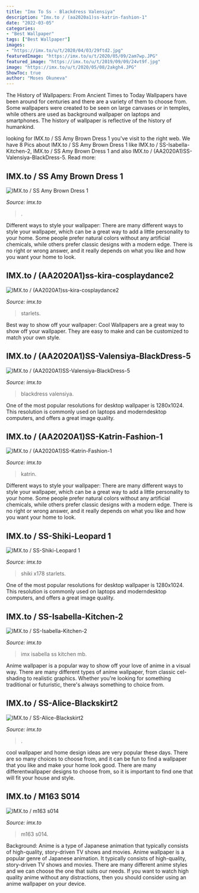 ```yaml
---
title: "Imx To Ss - Blackdress Valensiya"
description: "Imx.to / (aa2020a1)ss-katrin-fashion-1"
date: "2022-03-05"
categories:
- "Best Wallpaper"
tags: ["Best Wallpaper"]
images:
- "https://imx.to/u/t/2020/04/03/29ftd2.jpg"
featuredImage: "https://imx.to/u/t/2020/05/09/2am7wp.JPG"
featured_image: "https://imx.to/u/t/2019/09/09/24vt9f.jpg"
image: "https://imx.to/u/t/2020/05/08/2akgh4.JPG"
ShowToc: true
author: "Moses Okuneva"
---
```



The History of Wallpapers: From Ancient Times to Today
Wallpapers have been around for centuries and there are a variety of them to choose from. Some wallpapers were created to be seen on large canvases or in temples, while others are used as background wallpaper on laptops and smartphones. The history of wallpaper is reflective of the history of humankind.

	

		
looking for IMX.to / SS Amy Brown Dress 1 you've visit to the right web. We have 8 Pics about IMX.to / SS Amy Brown Dress 1 like IMX.to / SS-Isabella-Kitchen-2, IMX.to / SS Amy Brown Dress 1 and also IMX.to / (AA2020A1)SS-Valensiya-BlackDress-5. Read more:
		
    
## IMX.to / SS Amy Brown Dress 1

<img loading=lazy src="https://imx.to/u/t/2019/09/09/24vt9f.jpg" onerror="this.onerror=null;this.src='https://tse3.mm.bing.net/th?id=OIP.ryEIRIRJTFW9NDlnOYOz2wAAAA&amp;pid=15.1';" alt="IMX.to / SS Amy Brown Dress 1">

_Source: imx.to_

>. 

	

Different ways to style your wallpaper:
There are many different ways to style your wallpaper, which can be a great way to add a little personality to your home. Some people prefer natural colors without any artificial chemicals, while others prefer classic designs with a modern edge. There is no right or wrong answer, and it really depends on what you like and how you want your home to look.

    
## IMX.to / (AA2020A1)ss-kira-cosplaydance2

<img loading=lazy src="https://imx.to/u/t/2020/05/09/2am7wp.JPG" onerror="this.onerror=null;this.src='https://tse1.mm.bing.net/th?id=OIP.vwX2GMKpB6_g4ORSM32y-gAAAA&amp;pid=15.1';" alt="IMX.to / (AA2020A1)ss-kira-cosplaydance2">

_Source: imx.to_

>starlets. 

	

Best way to show off your wallpaper:
Cool Wallpapers are a great way to show off your wallpaper. They are easy to make and can be customized to match your own style.

    
## IMX.to / (AA2020A1)SS-Valensiya-BlackDress-5

<img loading=lazy src="https://imx.to/u/t/2020/05/08/2akxt1.jpg" onerror="this.onerror=null;this.src='https://tse1.mm.bing.net/th?id=OIP.tWI1HtdP5ilEcb0jNiMP_QAAAA&amp;pid=15.1';" alt="IMX.to / (AA2020A1)SS-Valensiya-BlackDress-5">

_Source: imx.to_

>blackdress valensiya. 

	

One of the most popular resolutions for desktop wallpaper is 1280x1024. This resolution is commonly used on laptops and moderndesktop computers, and offers a great image quality.

    
## IMX.to / (AA2020A1)SS-Katrin-Fashion-1

<img loading=lazy src="https://imx.to/u/t/2020/05/08/2akgh4.JPG" onerror="this.onerror=null;this.src='https://tse4.mm.bing.net/th?id=OIP.4HyO8NOqHtRMjER1Evzh5AAAAA&amp;pid=15.1';" alt="IMX.to / (AA2020A1)SS-Katrin-Fashion-1">

_Source: imx.to_

>katrin. 

	

Different ways to style your wallpaper:
There are many different ways to style your wallpaper, which can be a great way to add a little personality to your home. Some people prefer natural colors without any artificial chemicals, while others prefer classic designs with a modern edge. There is no right or wrong answer, and it really depends on what you like and how you want your home to look.

    
## IMX.to / SS-Shiki-Leopard 1

<img loading=lazy src="https://imx.to/u/t/2017/01/26/588a77363272f.JPG" onerror="this.onerror=null;this.src='https://tse4.mm.bing.net/th?id=OIP.kwR8BOqjsDV58bnHoBiB5QAAAA&amp;pid=15.1';" alt="IMX.to / SS-Shiki-Leopard 1">

_Source: imx.to_

>shiki x178 starlets. 

	

One of the most popular resolutions for desktop wallpaper is 1280x1024. This resolution is commonly used on laptops and moderndesktop computers, and offers a great image quality.

    
## IMX.to / SS-Isabella-Kitchen-2

<img loading=lazy src="https://imx.to/u/t/2019/02/16/1ysv5c.JPG" onerror="this.onerror=null;this.src='https://tse1.mm.bing.net/th?id=OIP.JDxsG1uycqdU7LYdkUwHoAAAAA&amp;pid=15.1';" alt="IMX.to / SS-Isabella-Kitchen-2">

_Source: imx.to_

>imx isabella ss kitchen mb. 

	

Anime wallpaper is a popular way to show off your love of anime in a visual way. There are many different types of anime wallpaper, from classic cel-shading to realistic graphics. Whether you're looking for something traditional or futuristic, there's always something to choice from.

    
## IMX.to / SS-Alice-Blackskirt2

<img loading=lazy src="https://imx.to/u/t/2020/04/03/29ftd2.jpg" onerror="this.onerror=null;this.src='https://tse3.mm.bing.net/th?id=OIP.DS6Rb08mH-D9xUnoCsAJ_wAAAA&amp;pid=15.1';" alt="IMX.to / SS-Alice-Blackskirt2">

_Source: imx.to_

>. 

	

cool wallpaper and home design ideas are very popular these days. There are so many choices to choose from, and it can be fun to find a wallpaper that you like and make your home look good. There are many differentwallpaper designs to choose from, so it is important to find one that will fit your house and style.

    
## IMX.to / M163 S014

<img loading=lazy src="https://imx.to/u/t/2020/06/03/2b363c.jpg" onerror="this.onerror=null;this.src='https://tse4.mm.bing.net/th?id=OIP._UJW4aVS6qiiCgBOUFFszgAAAA&amp;pid=15.1';" alt="IMX.to / m163 s014">

_Source: imx.to_

>m163 s014. 

	

Background: Anime is a type of Japanese animation that typically consists of high-quality, story-driven TV shows and movies.
Anime wallpaper is a popular genre of Japanese animation. It typically consists of high-quality, story-driven TV shows and movies. There are many different anime styles and we can choose the one that suits our needs. If you want to watch high quality anime without any distractions, then you should consider using an anime wallpaper on your device.

